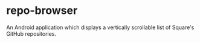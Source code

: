 # repo-browser
An Android application which displays a vertically scrollable list of Square's GitHub repositories.
